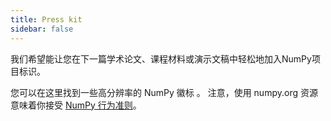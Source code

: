 ```yaml
---
title: Press kit
sidebar: false
---
```


我们希望能让您在下一篇学术论文、课程材料或演示文稿中轻松地加入NumPy项目标识。

您可以在这里找到一些高分辨率的 NumPy 徽标 [](https://github.com/numpy/numpy/tree/main/branding/logo)。 注意，使用 numpy.org 资源意味着你接受 [NumPy 行为准则](/code-of-conduct)。
